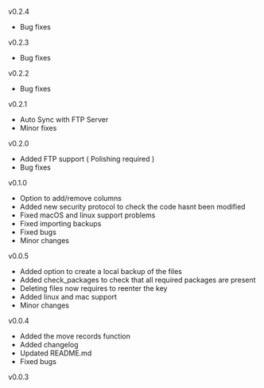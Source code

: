 v0.2.4
- Bug fixes

v0.2.3
- Bug fixes

v0.2.2
- Bug fixes

v0.2.1
- Auto Sync with FTP Server
- Minor fixes

v0.2.0
- Added FTP support ( Polishing required )
- Bug fixes

v0.1.0
- Option to add/remove columns
- Added new security protocol to check the code hasnt been modified
- Fixed macOS and linux support problems
- Fixed importing backups
- Fixed bugs
- Minor changes

v0.0.5
- Added option to create a local backup of the files
- Added check_packages to check that all required packages are present
- Deleting files now requires to reenter the key
- Added linux and mac support
- Minor changes

v0.0.4
- Added the move records function
- Added changelog
- Updated README.md
- Fixed bugs

v0.0.3